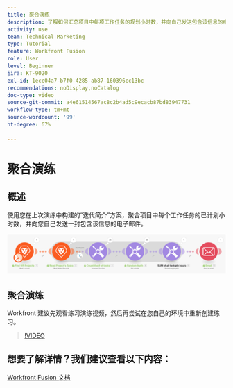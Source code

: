 ```yaml
---
title: 聚合演练
description: 了解如何汇总项目中每项工作任务的规划小时数，并向自己发送包含该信息的电子邮件，一切尽在  [!DNL Adobe Workfront Fusion]。
activity: use
team: Technical Marketing
type: Tutorial
feature: Workfront Fusion
role: User
level: Beginner
jira: KT-9020
exl-id: 1ecc04a7-b7f0-4285-ab87-160396cc13bc
recommendations: noDisplay,noCatalog
doc-type: video
source-git-commit: a4e61514567ac8c2b4ad5c9ecacb87bd83947731
workflow-type: tm+mt
source-wordcount: '99'
ht-degree: 67%

---
```


# 聚合演练

## 概述

使用您在上次演练中构建的“迭代简介”方案，聚合项目中每个工作任务的已计划小时数，并向您自己发送一封包含该信息的电子邮件。

![Fusion 场景的图像](assets/iteration-and-aggregation-2.png)

## 聚合演练

Workfront 建议先观看练习演练视频，然后再尝试在您自己的环境中重新创建练习。

>[!VIDEO](https://video.tv.adobe.com/v/335280/?quality=12&learn=on)



## 想要了解详情？我们建议查看以下内容：

[Workfront Fusion 文档](https://experienceleague.adobe.com/docs/workfront/using/adobe-workfront-fusion/workfront-fusion-2.html?lang=zh-Hans)
